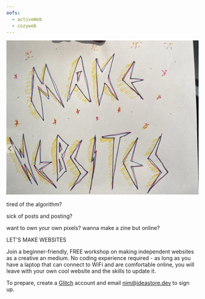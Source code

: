 ```yaml
---
oofs:
  - activeWeb
  - cozyweb
---
```


![A colorful flyer that says MAKE WEBSITES](/assets/notes/radweb-flyer.jpeg)


tired of the algorithm?

sick of posts and posting?

want to own your own pixels? wanna make a zine but online?

LET'S MAKE WEBSITES 

Join a beginner-friendly, FREE workshop on making independent websites as a creative an medium. No coding experience required - as long as you have a laptop that can connect to WiFi and are comfortable online, you will leave with your own cool website and the skills to update it.

To prepare, create a [Glitch](https://glitch.com/) account and email nim@ideastore.dev to sign up.
